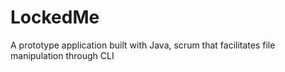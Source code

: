 # LockedMe
A prototype application built with Java, scrum that facilitates file manipulation through CLI
